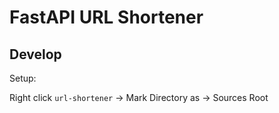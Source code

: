 # FastAPI URL Shortener

## Develop

Setup:

Right click `url-shortener` -> Mark Directory as -> Sources Root
